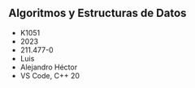 ## Algoritmos y Estructuras de Datos
+ K1051
+ 2023
+ 211.477-0
+ Luis
+ Alejandro Héctor
+ VS Code, C++ 20
